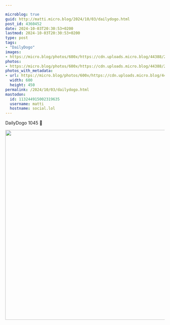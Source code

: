 ```yaml
---

microblog: true
guid: http://matti.micro.blog/2024/10/03/dailydogo.html
post_id: 4360452
date: 2024-10-03T20:30:53+0200
lastmod: 2024-10-03T20:30:53+0200
type: post
tags:
- "DailyDogo"
images:
- https://micro.blog/photos/600x/https://cdn.uploads.micro.blog/44388/2024/256e41cd14a640e09c472a72877a0d62.jpg
photos:
- https://micro.blog/photos/600x/https://cdn.uploads.micro.blog/44388/2024/256e41cd14a640e09c472a72877a0d62.jpg
photos_with_metadata:
- url: https://micro.blog/photos/600x/https://cdn.uploads.micro.blog/44388/2024/256e41cd14a640e09c472a72877a0d62.jpg
  width: 600
  height: 450
permalink: /2024/10/03/dailydogo.html
mastodon:
  id: 113244915002319635
  username: matti
  hostname: social.lol
---
```

DailyDogo 1045 🐶

<img src="/media/uploads/2024/256e41cd14a640e09c472a72877a0d62.jpg" width="600" alt="" />
